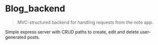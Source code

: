 # Blog_backend
>MVC-structured backend for handling requests from the note app.

Simple express server with CRUD paths to create, edit and delete user-generated posts.
